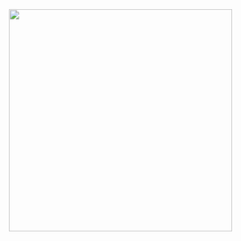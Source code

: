 <div align="center">
  <a href = "https://api.gitofolio.com/portfolio/2388/2394"><img src = "https://api.gitofolio.com/portfoliocard/svg/2394?color=neonpurple" style="width:400px; position: absolute; height:auto; "/></a>
</div>
